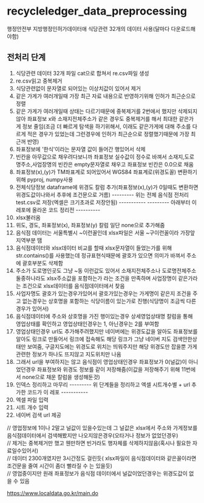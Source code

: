 # recycleledger_data_preprocessing

행정안전부 지방행정인허가데이터애 식당관련 32개의 데이터 사용(달마다 다운로드해야함)

## 전처리 단계

1. 식당관련 데이터 32개 파일 cat으로 합쳐서 re.csv파일 생성
2. re.csv읽고 중복제거
3. 식당관련없이 문자열로 되어있는 이상치값이 있어서 제거
4. 같은 가게가 여러개일때 가장 최근 자료 내용으로 반영하기위해 인허가 최근순으로 정렬
5. 같은 가게가 여러개일때 상태는 다르기때문에 중복제거를 2번에서 했지만 삭제되지않아 좌표정보 x와 소재지전체주소가 같은 경우도 중복제거를 해서 최대한 같은가게 정보 줄임(조금 더 빠르게 탐색을 하기위해서, 이래도 같은가게에 대해 주소를 다르게 적은 경우가 있었는데 그런경우에 인허가 최근순으로 정렬했기때문에 가장 최근꺼 반영)
6. 좌표정보에 '한식'이라는 문자열 값이 들어간 행있어서 삭제
7. 빈칸을 아무값으로 채우려다보니까 좌표정보 실수값이 정수로 바껴서 소재지,도로명주소,사업장명의 빈칸은 empty문자열로 채우고 좌표정보 빈칸은 0.0으로 채움
8. 좌표정보(x),(y)가 TM좌표계로 되어있어서 WGS84 좌표계로(위경도꼴) 변환하기위해 pyproj, numpy사용
9. 전체식당정보 dataframe에 위경도 칼럼 추가(좌표정보(x),(y)가 0일때도 변환하면 위경도값이나와서 추후에 조건문으로 거름)
--------- 위는 전체 음식점 전처리 test.csv로 저장(엑셀은 크기초과로 저장안됨) -----------
--------- 아래부터 이 레포에 올라온 코드 정리전 ----------
10. xlsx불러옴
11. 위도, 경도, 좌표정보(x),  좌표정보(y) 칼럼 일단 none으로 추가해줌
12. 음식점 데이터는 서울특별시 ~이런꼴인데 xlsx파일은 서울 ~구이런꼴이라 가장앞 지역부분 땜
13. 음식점데이터와 xlsx데이터 비교를 할때 xlsx문자열이 들었는가를 위해 str.contains()를 사용했는데 정규표현식때문에 괄호가 있으면 의미가 바껴서 주소에 괄호부분도 삭제함
14. 주소가 도로명인곳도 그냥 ~동 이런값도 있어서 소재지전체주소나 도로명전체주소 둘중하나라도 xlsx주소값을 포함하는가 라는 조건을 만족하며 사업장명이 같은가라는 조건으로 xlsx데이터를 음식점데이터에서 찾음
15. 사업자명도 괄호가 있는경우가있어서 괄호가있는경우는 가게명이 같은지 조건을 주고 없는경우는 상호명을 포함하는 식당이름이 있는가로 진행(식당명이 조금씩 다른경우가 있어서)
16. 음식점데이터에 주소와 상호명을 가진 행이있는경우 상세영업상태명 칼럼을 통해 영업상태를 확인하고 영업상태인경우는 1, 아닌경우는 2를 부여함
17. 영업상태인경우 url도 추가해주려했지만 네이버에는 위경도값을 알아도 좌표정보를 알아도 링크로 만들어서 링크에 접속해도 해당 링크가 그냥 네이버 지도 검색안한상태만 보여줌, 구글지도에는 위경도로 위치는 띄워주지만 해당 위경도만 잡을뿐 가게관련한 정보가 하나도 뜨지않고 지도위치만 나옴
18. 그래서 url을 부여하지는 않고 음식점이 영업상태인경우 좌표정보가 0(널값)이 아니었던경우 좌표정보와 위경도 정보를 같이 저장해줌(이값을 저장해주기 위해 11번에서 none으로 채운 칼럼을 생성해둔것)
19. 인덱스 정리하고 마무리
--------- 위 단계들을 정리하고 엑셀 시트개수별 + url 추가한 코드가 이 레포 -----------
20. 엑셀 파일 입력
21. 시트 개수 입력
22. 네이버 검색 url 제공


// 영업정보에 1이나 2말고 널값이 있을수있는데 그 널값은 xlsx에서 주소와 가게정보를 음식점데이터에서 검색해봤지만 나오지않은경우(오타거나 정보가 없었던경우)<br/>
// 제거는 중복제거만 했고 웬만하면 빈거라도 행자체를 삭제하지않음(혹시나 필요한 자료일수있어서)<br/>
// 데이터 2300개였지만 3시간정도 걸린듯( xlsx파일이 음식점데이터와 같은꼴이라면 조건문을 줄여 시간이 좀더 빨라질 수 는 있을듯)<br/>
// 영업중이지만 원래 좌표정보가 음식점 데이터에서 널값이었던경우는 위경도값이 없을 수 있음<br/>

https://www.localdata.go.kr/main.do
